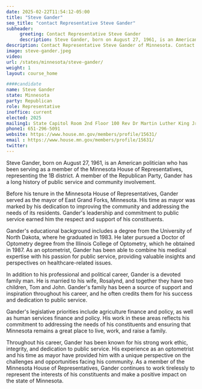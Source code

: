 ```yaml
---
date: 2025-02-22T11:54:12-05:00
title: "Steve Gander"
seo_title: "contact Representative Steve Gander"
subheader:
     greeting: Contact Representative Steve Gander
     description: Steve Gander, born on August 27, 1961, is an American politician who has been serving as a member of the Minnesota House of Representatives, representing the 1B district. A member of the Republican Party, Gander has a long history of public service and community involvement.
description: Contact Representative Steve Gander of Minnesota. Contact information for Steve Gander includes email address, phone number, and mailing address.
image: steve-gander.jpeg
video:
url: /states/minnesota/steve-gander/
weight: 1
layout: course_home

####candidate
name: Steve Gander
state: Minnesota
party: Republican
role: Representative
inoffice: current
elected: 2025
mailing1: State Capitol Room 2nd Floor 100 Rev Dr Martin Luther King Jr Blvd St. Paul, MN 55155-1298
phone1: 651-296-5091
website: https://www.house.mn.gov/members/profile/15631/
email : https://www.house.mn.gov/members/profile/15631/
twitter: 
---
```

Steve Gander, born on August 27, 1961, is an American politician who has been serving as a member of the Minnesota House of Representatives, representing the 1B district. A member of the Republican Party, Gander has a long history of public service and community involvement.

Before his tenure in the Minnesota House of Representatives, Gander served as the mayor of East Grand Forks, Minnesota. His time as mayor was marked by his dedication to improving the community and addressing the needs of its residents. Gander's leadership and commitment to public service earned him the respect and support of his constituents.

Gander's educational background includes a degree from the University of North Dakota, where he graduated in 1983. He later pursued a Doctor of Optometry degree from the Illinois College of Optometry, which he obtained in 1987. As an optometrist, Gander has been able to combine his medical expertise with his passion for public service, providing valuable insights and perspectives on healthcare-related issues.

In addition to his professional and political career, Gander is a devoted family man. He is married to his wife, Rosalynd, and together they have two children, Tom and John. Gander's family has been a source of support and inspiration throughout his career, and he often credits them for his success and dedication to public service.

Gander's legislative priorities include agriculture finance and policy, as well as human services finance and policy. His work in these areas reflects his commitment to addressing the needs of his constituents and ensuring that Minnesota remains a great place to live, work, and raise a family.

Throughout his career, Gander has been known for his strong work ethic, integrity, and dedication to public service. His experience as an optometrist and his time as mayor have provided him with a unique perspective on the challenges and opportunities facing his community. As a member of the Minnesota House of Representatives, Gander continues to work tirelessly to represent the interests of his constituents and make a positive impact on the state of Minnesota.
